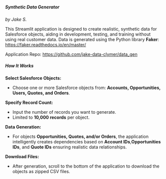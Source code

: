 ##### Synthetic Data Generator
_by Jake S._

This Streamlit application is designed to create realistic, synthetic data for Salesforce objects, aiding in development, testing, and training without using real customer data. Data is generated using the Python library **Faker**: https://faker.readthedocs.io/en/master/

Application Repo: https://github.com/jake-data-clymer/data_gen

##### How It Works

**Select Salesforce Objects:**
- Choose one or more Salesforce objects from: **Accounts, Opportunities, Users, Quotes, and Orders**.
 
**Specify Record Count:**
- Input the number of records you want to generate.
- Limited to **10,000 records** per object.
 
**Data Generation:**
- For objects **Opportunities, Quotes, and/or Orders**, the application intelligently creates dependencies based on **Account IDs**,**Opportunities IDs**, and **Quote IDs** ensuring realistic data relationships.

**Download Files:**
- After generation, scroll to the bottom of the application to download the objects as zipped CSV files.

